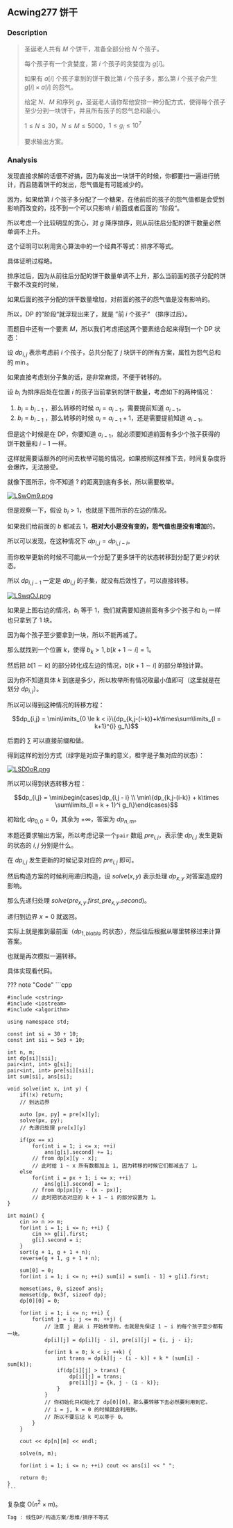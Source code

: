 ## Acwing277 饼干

### Description

> 圣诞老人共有 $M$ 个饼干，准备全部分给 $N$ 个孩子。
>
> 每个孩子有一个贪婪度，第 $i$ 个孩子的贪婪度为 $g[i]$。
>
> 如果有 $a[i]$ 个孩子拿到的饼干数比第 $i$ 个孩子多，那么第 $i$ 个孩子会产生 $g[i] \times a[i]$ 的怨气。
>
> 给定 $N、M$ 和序列 $g$，圣诞老人请你帮他安排一种分配方式，使得每个孩子至少分到一块饼干，并且所有孩子的怨气总和最小。
>
> $1 \le N \le 30$，$N \le M \le 5000$，$1 \le g_i \le 10^7$
> 
> 要求输出方案。

### Analysis

发现直接求解的话很不好搞，因为每发出一块饼干的时候，你都要扫一遍进行统计，而且随着饼干的发出，怨气值是有可能减少的。

因为，如果给第 $i$ 个孩子多分配了一个糖果，在他前后的孩子的怨气值都是会受到影响而改变的，找不到一个可以只影响 $i$ 前面或者后面的 ”阶段“。

所以考虑一个比较明显的贪心，对 $g$ 降序排序，则从前往后分配的饼干数量必然单调不上升。

这个证明可以利用贪心算法中的一个经典不等式：排序不等式。

具体证明过程略。

排序过后，因为从前往后分配的饼干数量单调不上升，那么当前面的孩子分配的饼干数不改变的时候，

如果后面的孩子分配的饼干数量增加，对前面的孩子的怨气值是没有影响的。

所以，DP 的”阶段“就浮现出来了，就是 ”前 $i$ 个孩子“ （排序过后）。

而题目中还有一个要素 $M$，所以我们考虑把这两个要素结合起来得到一个 DP 状态：

设 $dp_{i,j}$ 表示考虑前 $i$ 个孩子，总共分配了 $j$ 块饼干的所有方案，属性为怨气总和的 $\min$。

如果直接考虑划分子集的话，是非常麻烦，不便于转移的。

设 $b_i$ 为排序后处在位置 $i$ 的孩子当前拿到的饼干数量，考虑如下的两种情况：

1. $b_i = b_{i-1}$ ，那么转移的时候 $a_i = a_{i-1}$，需要提前知道 $a_{i-1}$。
2. $b_i = b_{i-1}$ ，那么转移的时候 $a_i = a_{i-1} +1$，还是需要提前知道 $a_{i-1}$。

但是这个时候是在 DP，你要知道 $a_{i-1}$，就必须要知道前面有多少个孩子获得的饼干数量和 $i-1$ 一样。

这样就需要话额外的时间去枚举可能的情况，如果按照这样推下去，时间复杂度将会爆炸，无法接受。

就像下图所示，你不知道 $?$ 的距离到底有多长，所以需要枚举。

[![LSwOm9.png](https://s1.ax1x.com/2022/04/07/LSwOm9.png)](https://imgtu.com/i/LSwOm9)

但是观察一下，假设 $b_i > 1$，也就是下图所示的左边的情况。

如果我们给前面的 $b$ 都减去 $1$，**相对大小是没有变的，怨气值也是没有增加**的。

所以可以发现，在这种情况下 $dp_{i,j} = dp_{i,j - i}$。

而你枚举更新的时候不可能从一个分配了更多饼干的状态转移到分配了更少的状态。

所以 $dp_{i,j - 1}$ 一定是 $dp_{i,j}$ 的子集，就没有后效性了，可以直接转移。

[![LSwqOJ.png](https://s1.ax1x.com/2022/04/07/LSwqOJ.png)](https://imgtu.com/i/LSwqOJ)

如果是上图右边的情况，$b_i$ 等于 $1$，我们就需要知道前面有多少个孩子和 $b_i$ 一样也只拿到了 $1$ 块。

因为每个孩子至少要拿到一块，所以不能再减了。

那么就找到一个位置 $k$，使得 $b_k >1,b[k + 1 \sim i] = 1$。

然后把 $b[1\sim k]$ 的部分转化成左边的情况，$b[k+1 \sim i]$ 的部分单独计算。

因为你不知道具体 $k$ 到底是多少，所以枚举所有情况取最小值即可（这里就是在划分 $dp_{i,j}$）。

所以可以得到这种情况的转移方程：

$$dp_{i,j} = \min\limits_{0 \le k < i}\{dp_{k,j-(i-k)}+k\times\sum\limits_{l = k+1}^{i} g_l\}$$

后面的 $\sum$ 可以直接前缀和做。

得到这样的划分方式（绿字是对应子集的意义，橙字是子集对应的状态）：

[![LSD0oR.png](https://s1.ax1x.com/2022/04/07/LSD0oR.png)](https://imgtu.com/i/LSD0oR)

所以可以得到状态转移方程：

$$dp_{i,j} = \min\begin{cases}dp_{i,j - i} \\ \min\{dp_{k,j-(i-k)} + k\times \sum\limits_{l = k + 1}^i g_l\}\end{cases}$$

初始化 $dp_{0,0} = 0$，其余为 $+\infty$，答案为 $dp_{n,m}$。

本题还要求输出方案，所以考虑记录一个`pair` 数组 $pre_{i,j}$，表示使 $dp_{i,j}$ 发生更新的状态的 $i,j$ 分别是什么。

在 $dp_{i,j}$ 发生更新的时候记录对应的 $pre_{i,j}$ 即可。

然后构造方案的时候利用递归构造，设 $solve(x,y)$ 表示处理 $dp_{x,y}$ 对答案造成的影响。

那么先递归处理 $solve(pre_{x,y}.first,pre_{x,y}.second)$。

递归到边界 $x = 0$ 就返回。

实际上就是推到最前面（$dp_{1,blabla}$ 的状态），然后往后根据从哪里转移过来计算答案。

也就是再次模拟一遍转移。

具体实现看代码。

??? note "Code"
	```cpp
	
	#include <cstring>
	#include <iostream>
	#include <algorithm>
	
	using namespace std;
	
	const int si = 30 + 10;
	const int sii = 5e3 + 10;
	
	int n, m;
	int dp[si][sii];
	pair<int, int> g[si];
	pair<int, int> pre[si][sii];
	int sum[si], ans[si];
	
	void solve(int x, int y) {
		if(!x) return;
	    // 到达边界
		
		auto [px, py] = pre[x][y];
		solve(px, py);
	    // 先递归处理 pre[x][y]
	
		if(px == x) 
			for(int i = 1; i <= x; ++i) 
				ans[g[i].second] += 1;
			// from dp[x][y - x];
	    	// 此时给 1 ~ x 所有数都加上 1, 因为转移的时候它们都减去了 1。
		else 
			for(int i = px + 1; i <= x; ++i)
				ans[g[i].second] = 1;
			// from dp[px][y - (x - px)];
	    	// 此时把状态对应的 k + 1 ~ i 的部分设置为 1。
	}
	
	int main() {
		cin >> n >> m;
		for(int i = 1; i <= n; ++i) {
			cin >> g[i].first;
			g[i].second = i;
		}
		sort(g + 1, g + 1 + n);
		reverse(g + 1, g + 1 + n);
	
		sum[0] = 0;
		for(int i = 1; i <= n; ++i) sum[i] = sum[i - 1] + g[i].first;
	
		memset(ans, 0, sizeof ans);
		memset(dp, 0x3f, sizeof dp);
		dp[0][0] = 0;
	
		for(int i = 1; i <= n; ++i) {
			for(int j = i; j <= m; ++j) {
	            // 注意 j 是从 i 开始枚举的，也就是先保证 1 ~ i 的每个孩子至少都有一块。
				dp[i][j] = dp[i][j - i], pre[i][j] = {i, j - i};
				
				for(int k = 0; k < i; ++k) {
					int trans = dp[k][j - (i - k)] + k * (sum[i] - sum[k]);
					if(dp[i][j] > trans) {
						dp[i][j] = trans;
						pre[i][j] = {k, j - (i - k)};
					}
				}
	            // 你初始化只初始化了 dp[0][0]，那么要转移下去必然要利用到它。
	            // i = j, k = 0 的时候就会利用到。
	            // 所以不要忘记 k 可以等于 0。
			}
		}
	
		cout << dp[n][m] << endl;
	
		solve(n, m);
	
		for(int i = 1; i <= n; ++i) cout << ans[i] << " ";
		
		return 0;
	}
	```

复杂度 $\text{O}(n^2\times m)$。

```cpp
Tag : 线性DP/构造方案/思维/排序不等式
```

